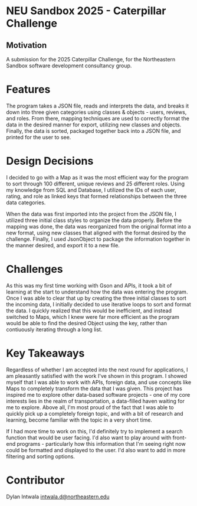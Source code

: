# NEU Sandbox 2025 - Caterpillar Challenge

## Motivation

A submission for the 2025 Caterpillar Challenge, for the Northeastern Sandbox software development
consultancy group.

# Features

The program takes a JSON file, reads and interprets the data, and breaks it down into three given
categories using classes & objects - users, reviews, and roles. From there, mapping techniques are
used to correctly format the data in the desired manner for export, utilizing new classes and
objects. Finally, the data is sorted, packaged together back into a JSON file, and printed for the
user to see.

# Design Decisions

I decided to go with a Map as it was the most efficient way for the program to sort through 100
different, unique reviews and 25 different roles. Using my knowledge from SQL and Database, I
utilized the IDs of each user, rating, and role as linked keys that formed relationships between the
three data categories.

When the data was first imported into the project from the JSON file, I utilized three initial class
styles to organize the data properly. Before the mapping was done, the data was reorganized from the
original format into a new format, using new classes that aligned with the format desired by the
challenge. Finally, I used JsonObject to package the information together in the manner desired, and
export it to a new file.

# Challenges

As this was my first time working with Gson and APIs, it took a bit of learning at the start to
understand how the data was entering the program. Once I was able to clear that up by creating the
three initial classes to sort the incoming data, I initially decided to use iterative loops to sort
and format the data. I quickly realized that this would be inefficient, and instead switched to
Maps, which I knew were far more efficient as the program would be able to find the desired Object
using the key, rather than contiuously iterating through a long list.

# Key Takeaways

Regardless of whether I am accepted into the next round for applications, I am pleasantly satisfied
with the work I've shown in this program. I showed myself that I was able to work with APIs, foreign
data, and use concepts like Maps to completely transform the data that I was given. This project has
inspired me to explore other data-based software projects - one of my core interests lies in the
realm of transportation, a data-filled haven waiting for me to explore.
Above all, I'm most proud of the fact that I was able to quickly pick up a completely foreign topic,
and with a bit of research and learning, become familiar with the topic in a very short time.

If I had more time to work on this, I'd definitely try to implement a search function that would be
user facing. I'd also want to play around with front-end programs - particularly how this
information that I'm seeing right now could be formatted and displayed to the user. I'd also want to
add in more filtering and sorting options.

# Contributor

Dylan Intwala
intwala.d@northeastern.edu